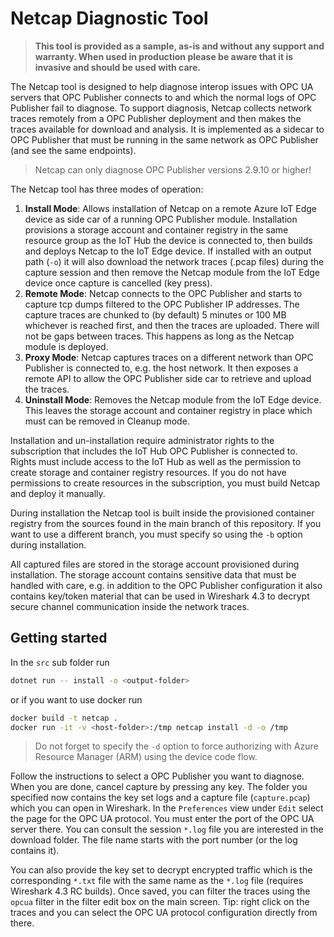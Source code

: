 # Netcap Diagnostic Tool

> **This tool is provided as a sample, as-is and without any support and warranty. When used in production please be aware that it is invasive and should be used with care.**

The Netcap tool is designed to help diagnose interop issues with OPC UA servers that OPC Publisher connects to and which the normal logs of OPC Publisher fail to diagnose.
To support diagnosis, Netcap collects network traces remotely from a OPC Publisher deployment and then makes the traces available for download and analysis. It is implemented as a sidecar to OPC Publisher that must be running in the same network as OPC Publisher (and see the same endpoints).

> Netcap can only diagnose OPC Publisher versions 2.9.10 or higher!

The Netcap tool has three modes of operation:

1. **Install Mode**: Allows installation of Netcap on a remote Azure IoT Edge device as side car of a running OPC Publisher module. Installation provisions a storage account and container registry in the same resource group as the IoT Hub the device is connected to, then builds and deploys Netcap to the IoT Edge device. If installed with an output path (`-o`) it will also download the network traces (.pcap files) during the capture session and then remove the Netcap module from the IoT Edge device once capture is cancelled (key press).
2. **Remote Mode**: Netcap connects to the OPC Publisher and starts to capture tcp dumps filtered to the OPC Publisher IP addresses. The capture traces are chunked to (by default) 5 minutes or 100 MB whichever is reached first, and then the traces are uploaded. There will not be gaps between traces. This happens as long as the Netcap module is deployed.
3. **Proxy Mode**: Netcap captures traces on a different network than OPC Publisher is connected to, e.g. the host network. It then exposes a remote API to allow the OPC Publisher side car to retrieve and upload the traces.
4. **Uninstall Mode**: Removes the Netcap module from the IoT Edge device. This leaves the storage account and container registry in place which must can be removed in Cleanup mode.

Installation and un-installation require administrator rights to the subscription that includes the IoT Hub OPC Publisher is connected to. Rights must include access to the IoT Hub as well as the permission to create storage and container registry resources. If you do not have permissions to create resources in the subscription, you must build Netcap and deploy it manually.

During installation the Netcap tool is built inside the provisioned container registry from the sources found in the main branch of this repository. If you want to use a different branch, you must specify so using the `-b` option during installation.

All captured files are stored in the storage account provisioned during installation. The storage account contains sensitive data that must be handled with care, e.g. in addition to the OPC Publisher configuration it also contains key/token material that can be used in Wireshark 4.3 to decrypt secure channel communication inside the network traces.

## Getting started

In the `src` sub folder run

``` bash
dotnet run -- install -o <output-folder>
```

or if you want to use docker run

``` bash
docker build -t netcap .
docker run -it -v <host-folder>:/tmp netcap install -d -o /tmp
```

> Do not forget to specify the `-d` option to force authorizing with Azure Resource Manager (ARM) using the device code flow.

Follow the instructions to select a OPC Publisher you want to diagnose. When you are done, cancel capture by pressing any key. The folder you specified now contains the key set logs and a capture file (`capture.pcap`) which you can open in Wireshark. In the `Preferences` view under `Edit` select the page for the OPC UA protocol. You must enter the port of the OPC UA server there. You can consult the session `*.log` file you are interested in the download folder. The file name starts with the port number (or the log contains it). 

You can also provide the key set to decrypt encrypted traffic which is the corresponding `*.txt` file with the same name as the `*.log` file (requires Wireshark 4.3 RC builds). Once saved, you can filter the traces using the `opcua` filter in the filter edit box on the main screen. Tip: right click on the traces and you can select the OPC UA protocol configuration directly from there.
